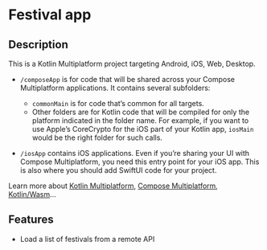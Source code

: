 # Festival app

## Description

This is a Kotlin Multiplatform project targeting Android, iOS, Web, Desktop.

* `/composeApp` is for code that will be shared across your Compose Multiplatform applications.
  It contains several subfolders:
  - `commonMain` is for code that’s common for all targets.
  - Other folders are for Kotlin code that will be compiled for only the platform indicated in the folder name.
    For example, if you want to use Apple’s CoreCrypto for the iOS part of your Kotlin app,
    `iosMain` would be the right folder for such calls.

* `/iosApp` contains iOS applications. Even if you’re sharing your UI with Compose Multiplatform, 
  you need this entry point for your iOS app. This is also where you should add SwiftUI code for your project.


Learn more about [Kotlin Multiplatform](https://www.jetbrains.com/help/kotlin-multiplatform-dev/get-started.html),
[Compose Multiplatform](https://github.com/JetBrains/compose-multiplatform/#compose-multiplatform),
[Kotlin/Wasm](https://kotl.in/wasm/)…

## Features

- Load a list of festivals from a remote API